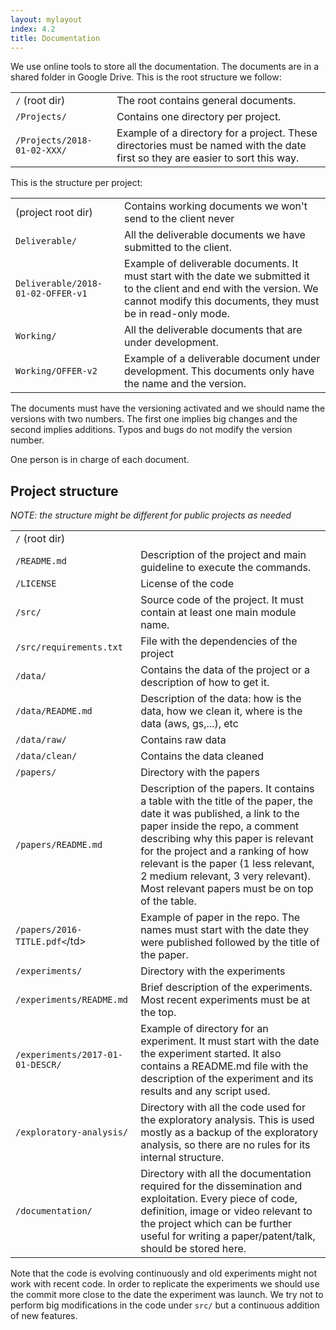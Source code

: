 ```yaml
---
layout: mylayout
index: 4.2
title: Documentation
---
```


We use online tools to store all the documentation. The documents are in a shared folder in Google Drive. This is the root structure we follow:

<table>
  <tr>
    <td><code>/</code> (root dir)</td>
    <td>The root contains general documents.</td>
  </tr>
  <tr>
    <td><code>/Projects/</code></td>
    <td>Contains one directory per project.</td>
  </tr>
  <tr>
    <td><code>/Projects/2018-01-02-XXX/</code></td>
    <td>Example of a directory for a project. These directories must be named with the date first so they are easier to sort this way.</td>
  </tr>
</table>

This is the structure per project:

<table>
  <tr>
    <td>(project root dir)</td>
    <td>Contains working documents we won't send to the client never</td>
  </tr>
  <tr>
    <td><code>Deliverable/</code></td>
    <td>All the deliverable documents we have submitted to the client.</td>
  </tr>
  <tr>
    <td><code>Deliverable/2018-01-02-OFFER-v1</code></td>
    <td>Example of deliverable documents. It must start with the date we submitted it to the client and end with the version. We cannot modify this documents, they must be in read-only mode.</td>
  </tr>
  <tr>
    <td><code>Working/</code></td>
    <td>All the deliverable documents that are under development.</td>
  </tr>
  <tr>
    <td><code>Working/OFFER-v2</code></td>
    <td>Example of a deliverable document under development. This documents only have the name and the version.</td>
  </tr>
</table>

The documents must have the versioning activated and we should name the versions with two numbers. The first one implies big changes and the second implies additions. Typos and bugs do not modify the version number.

One person is in charge of each document.


## Project structure

_NOTE: the structure might be different for public projects as needed_

<table>
  <tr>
    <td><code>/</code> (root dir)</td>
    <td></td>
  </tr>
  <tr>
    <td><code>/README.md</code></td>
    <td>Description of the project and main guideline to execute the commands.</td>
  </tr>
  <tr>
    <td><code>/LICENSE</code></td>
    <td>License of the code</td>
  </tr>
  <tr>
    <td><code>/src/</code></td>
    <td>Source code of the project. It must contain at least one main module name.</td>
  </tr>
  <tr>
    <td><code>/src/requirements.txt</code></td>
    <td>File with the dependencies of the project</td>
  </tr>
  <tr>
    <td><code>/data/</code></td>
    <td>Contains the data of the project or a description of how to get it.</td>
  </tr>
  <tr>
    <td><code>/data/README.md</code></td>
    <td>Description of the data: how is the data, how we clean it, where is the data (aws, gs,...), etc</td>
  </tr>
  <tr>
    <td><code>/data/raw/</code></td>
    <td>Contains raw data</td>
  </tr>
  <tr>
    <td><code>/data/clean/</code></td>
    <td>Contains the data cleaned</td>
  </tr>
  <tr>
    <td><code>/papers/</code></td>
    <td>Directory with the papers</td>
  </tr>
  <tr>
    <td><code>/papers/README.md</code></td>
    <td>Description of the papers. It contains a table with the title of the paper, the date it was published, a link to the paper inside the repo, a comment describing why this paper is relevant for the project and a ranking of how relevant is the paper (1 less relevant, 2 medium relevant, 3 very relevant). Most relevant papers must be on top of the table.</td>
  </tr>
  <tr>
    <td><code>/papers/2016-TITLE.pdf<</code>/td>
    <td>Example of paper in the repo. The names must start with the date they were published followed by the title of the paper.</td>
  </tr>
  <tr>
    <td><code>/experiments/</code></td>
    <td>Directory with the experiments</td>
  </tr>
  <tr>
    <td><code>/experiments/README.md</code></td>
    <td>Brief description of the experiments. Most recent experiments must be at the top.</td>
  </tr>
  <tr>
    <td><code>/experiments/2017-01-01-DESCR/</code></td>
    <td>Example of directory for an experiment. It must start with the date the experiment started. It also contains a README.md file with the description of the experiment and its results and any script used.</td>
  </tr>
  <tr>
    <td><code>/exploratory-analysis/</code></td>
    <td>Directory with all the code used for the exploratory analysis. This is used mostly as a backup of the exploratory analysis, so there are no rules for its internal structure.</td>
  </tr>
  <tr>
    <td><code>/documentation/</code></td>
    <td>Directory with all the documentation required for the dissemination and exploitation. Every piece of code, definition, image or video relevant to the project which can be further useful for writing a paper/patent/talk, should be stored here.</td>
  </tr>
</table>


Note that the code is evolving continuously and old experiments might not work with recent code. In order to replicate the experiments we should use the commit more close to the date the experiment was launch. We try not to perform big modifications in the code under `src/` but a continuous addition of new features.